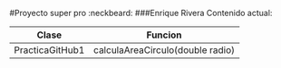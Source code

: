 #Proyecto super pro :neckbeard:
###Enrique Rivera
Contenido actual:

Clase|Funcion
-----|-------
PracticaGitHub1|calculaAreaCirculo(double radio)